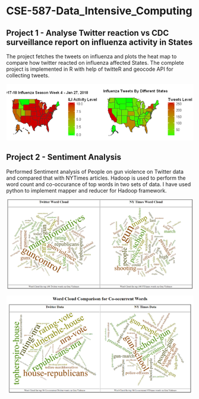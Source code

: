 # CSE-587-Data_Intensive_Computing

##
##

## Project 1 - Analyse Twitter reaction vs CDC surveillance report on influenza activity in States
The project fetches the tweets on influenza and plots the heat map to compare how twitter reacted on influenza affected States. The complete project is implemented in R with help of twitteR and geocode API for collecting tweets.

![HeatMap](Project1-Twitter_vs_CDC_Influenza_Analysis/pics/twt_vs_cdc.PNG)

##
##

## Project 2 - Sentiment Analysis
Performed Sentiment analysis of People on gun violence on Twitter data and compared that with NYTimes articles. Hadoop is used to perform the word count and co-occurance of top words in two sets of data. I have used python to implement mapper and reducer for Hadoop framework.

![Comparison1](Project2-SentimentAnalysis/SentimentAnalysis/images/comparison1.PNG)

![Comparison2](Project2-SentimentAnalysis/SentimentAnalysis/images/comparison2.PNG)
